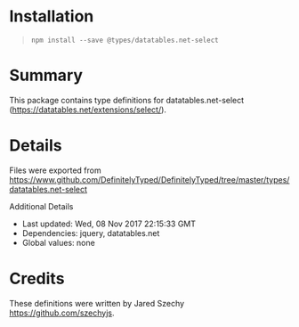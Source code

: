 # Installation
> `npm install --save @types/datatables.net-select`

# Summary
This package contains type definitions for datatables.net-select (https://datatables.net/extensions/select/).

# Details
Files were exported from https://www.github.com/DefinitelyTyped/DefinitelyTyped/tree/master/types/datatables.net-select

Additional Details
 * Last updated: Wed, 08 Nov 2017 22:15:33 GMT
 * Dependencies: jquery, datatables.net
 * Global values: none

# Credits
These definitions were written by Jared Szechy <https://github.com/szechyjs>.
